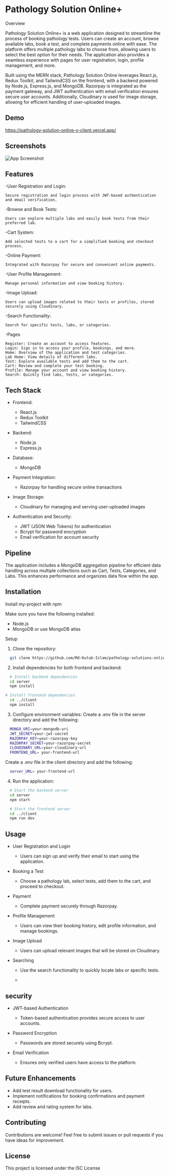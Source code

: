 
# Pathology Solution Online+

Overview

Pathology Solution Online+ is a web application designed to streamline the process of booking pathology tests. Users can create an account, browse available labs, book a test, and complete payments online with ease. The platform offers multiple pathology labs to choose from, allowing users to select the best option for their needs. The application also provides a seamless experience with pages for user registration, login, profile management, and more.

Built using the MERN stack, Pathology Solution Online leverages React.js, Redux Toolkit, and TailwindCSS on the frontend, with a backend powered by Node.js, Express.js, and MongoDB. Razorpay is integrated as the payment gateway, and JWT authentication with email verification ensures secure user accounts. Additionally, Cloudinary is used for image storage, allowing for efficient handling of user-uploaded images.


## Demo

https://pathology-solution-online-v-client.vercel.app/


## Screenshots

![App Screenshot](https://via.placeholder.com/468x300?text=App+Screenshot+Here)


## Features

-User Registration and Login:

    Secure registration and login process with JWT-based authentication and email verification.

-Browse and Book Tests:

    Users can explore multiple labs and easily book tests from their preferred lab.

-Cart System:

    Add selected tests to a cart for a simplified booking and checkout process.

-Online Payment:

    Integrated with Razorpay for secure and convenient online payments.

-User Profile Management:

    Manage personal information and view booking history.

-Image Upload:

    Users can upload images related to their tests or profiles, stored securely using Cloudinary.

-Search Functionality:

    Search for specific tests, labs, or categories.

-Pages

    Register: Create an account to access features.
    Login: Sign in to access your profile, bookings, and more.
    Home: Overview of the application and test categories.
    Lab Home: View details of different labs.
    Test: Explore available tests and add them to the cart.
    Cart: Review and complete your test booking.
    Profile: Manage your account and view booking history.
    Search: Quickly find labs, tests, or categories.


## Tech Stack

- Frontend:
    - React.js
    - Redux Toolkit
    - TailwindCSS
    
- Backend:
    - Node.js
    - Express.js

- Database:
    - MongoDB

- Payment Integration:
    - Razorpay for handling secure online transactions

- Image Storage:
    - Cloudinary for managing and serving user-uploaded images

- Authentication and Security:
    - JWT (JSON Web Tokens) for authentication
    - Bcrypt for password encryption
    - Email verification for account security


## Pipeline

The application includes a MongoDB aggregation pipeline for efficient data handling across multiple collections such as Cart, Tests, Categories, and Labs. This enhances performance and organizes data flow within the app.


## Installation

Install my-project with npm

Make sure you have the following installed:

- Node.js
- MongoDB or use MongoDB atlas

Setup

1.  Clone the repository:
```bash
  git clone https://github.com/Md-Kutub-Islam/pathology-solutions-online.git
```
2. Install dependencies for both frontend and backend:
```bash
  # Install backend dependencies
  cd server
  npm install

# Install frontend dependencies
  cd ../client
  npm install
```

3. Configure environment variables:
Create a .env file in the server directory and add the following:
```bash
  MONGO_URI=your-mongodb-uri
  JWT_SECRET=your-jwt-secret
  RAZORPAY_KEY=your-razorpay-key
  RAZORPAY_SECRET=your-razorpay-secret
  CLOUDINARY_URL=your-cloudinary-url
  FRONTEND_URL= your-frontend-url
```
Create a .env file in the client directory and add the following:
```bash
  server_URL= your-frontend-url
```
4. Run the application:
```bash
  # Start the backend server
  cd server
  npm start

  # Start the frontend server
  cd ../client
  npm run dev
```


## Usage

- User Registration and Login
    - Users can sign up and verify their email to start using the application.

- Booking a Test
    - Choose a pathology lab, select tests, add them to the cart, and proceed to checkout.

- Payment
    - Complete payment securely through Razorpay.

- Profile Management
    - Users can view their booking history, edit profile information, and manage bookings.

- Image Upload
    - Users can upload relevant images that will be stored on Cloudinary.

- Searching
    - Use the search functionality to quickly locate labs or specific tests.
 
    - 
## security

- JWT-based Authentication
    - Token-based authentication provides secure access to user accounts.

- Password Encryption
    - Passwords are stored securely using Bcrypt.

- Email Verification
    - Ensures only verified users have access to the platform.
 

## Future Enhancements

- Add test result download functionality for users.
- Implement notifications for booking confirmations and payment receipts.
- Add review and rating system for labs.

  
## Contributing

Contributions are welcome! Feel free to submit issues or pull requests if you have ideas for improvement.


## License

This project is licensed under the ISC License

